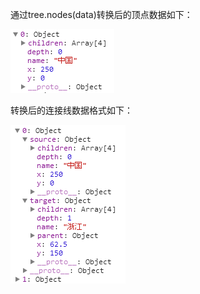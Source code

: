 通过tree.nodes(data)转换后的顶点数据如下：

![顶点数据格式](./images/nodes.png)

转换后的连接线数据格式如下：

![连接线数据格式](./images/links.png)

